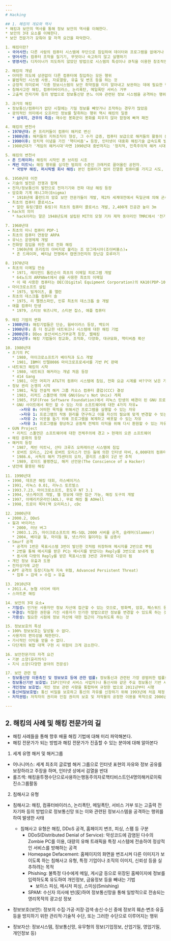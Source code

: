 ```yaml
---
---
# Hacking

## 1. 해킹의 개요와 역사
* 해킹과 보안의 역사를 통해 정보 보안의 역사를 이해한다.
* 보안의 3대 요소를 이해한다.
* 보안 전문가가 갖춰야 할 자격 요건을 파악한다.

1. 해킹이란?
 - 국어사전: 다른 사람의 컴퓨터 시스템에 무단으로 침입하여 데이터와 프로그램을 없애거나 망치는 일
 - 영어사전: 컴퓨터 조작을 질기기, 무엇이나 숙고하지 않고 실행하기
 - 영영사전: 디자이너가 의도하지 않았던 방법으로 시스템의 특성이나 큐칙을 이용한 창조적인 사용법을 찾는 것

2. 해킹의 개념
 - 어떠한 의도에 상관없이 다른 컴퓨터에 침입하는 모든 행위
 - 불법적인 시스템 사용, 자료열람, 유출 및 변조 등을 하는 것
 - 긍정적 의미로써 '각종 정보시스템의 보안 취약점을 미리 알아내고 보완하는 데에 필요한 행위'
 - 침해사고란 해킹, 컴퓨터바이러스, 논리폭탄, 메일폭탄 서비스 거부
 - 고출력 전자기파 등의 방법으로 정보통신망 똔느 이와 관련된 정보 시스템을 공격하는 행위를 하여 발생하는 사태

3. 과거의 해킹
 - 정보통신/컴퓨터가 없던 시절에는 기밀 정보를 빼앗거나 조작하는 경우가 많았음
 - 광의적인 의미에서 오프라인 정보를 탈취하는 행위 역시 해킹의 일종
   * 삼국지, 관우의 죽음: 매수된 봉화꾼이 봉화를 피우지 않아 함정에 빠져 패전

4. 해킹의 변천사
 - 1970년대: 폰 프리커들이 컴퓨터 해커로 변신
 - 1980년중: 해커들의 지하조직이 형성, 그 수가 급증, 컴퓨터 보급으로 해커들의 활동이 본격화, 해커가 사회적 비행 저지름
 - 1990이후: 정치적 이념을 가진 '핵티비즘'★ 등장, 인터넷이 대중화 해킹기술 급속도록 발전
 - 1980년대가 '게임의 해커시대'라면 1990년대 중반까지는 '정치적, 민족주의적 해커 시대'

5. 해킹의 변천사
 - 존 드레이퍼: 해킹의 시작인 폰 브리킹 시조
 - 케빈 미트닉: 해킹 행위를 심각한 범죄의 수준인 크래커로 끌어올린 공헌자.
   * 국방부 해킹, 퍼시픽벨 회사 해킹: 본인 컴퓨터가 없어 진열용 컴퓨터를 가지고 시도, 2000년 석방 후 본안 컨설팅 업체에서 근무

6. 1950년대 이전
 - 기술의 발전은 전쟁과 함께
 - 전자/정보통신의 발전으로 전자기기와 전파 대상 해킹 등장
 - 암호화 기계 에니그마(Enigma)
   * 1918년에 폴란드의 암호 보안 전문가들이 개발, 제2차 세계대전에서 독일군에 의해 군사통신 보안용으로 사용, 알파벳이 새겨진 원판 3개와 문자판으로 구성
 - 최초의 컴퓨터 콜로서스★
   * 알란 튜링(앨런 튜링)이 최초의 컴퓨터 콜로서스 개발, 2,400개 진공관 높이 3m
 - hack의 의미
   * hack이라는 말은 1948년도에 설립된 MIT의 모형 기차 제작 동아리인 TMRC에서 '전기 기차, 트랙, 스위치를 보다 빠르게 조작하다' 라는 의미로 처음 사용됨

7. 1960년대
 - 최초의 미니 컴퓨터 PDP-1
 - 최초의 컴퓨터 연동망 ARPA
 - 유닉스 운영체제 개발
 - 전화망 침입을 위한 뮤로 전화 해킹
   * 1969년에 프리킹의 아버지로 불리는 조 앙그레시아(조이버블스)★
   * 존 드레이퍼, 베티남 전쟁에서 캡앤크런치의 장난감 호루라기

8. 1970년대
 - 최초의 이메일 전송
   * 1971, 레이먼드 톰린슨이 최초의 이메일 피로그램 개발
   * 64노드의 ARPANet에서 @을 사용한 최초의 이메일
   * 이 때 사용한 컴퓨터는 DEC(Digital Equipment Corporation)의 KA10(PDP-10)
 - 마이크로소프트 설립
   * 1975, 빌게이츠, 폴 앨런
 - 최초의 데스크톱 컴퓨터 솔
   * 1975, 리 펠젠스파인, 인류 최초의 데스크톱 솔 개발
 - 애플 컴퓨터 탄생
   * 1979, 스티브 워즈니악, 스티븐 잡스, 애플 컴퓨터

9. 해킹 기법의 변화
 - 1980년대: 해킹기법들은 단순, 웜바이러스 등장, 백도어
 - 1990년후: 좀 더 정교한 네트워크나 시스템에 대한 해킹 기법
 - 2000년후: DDos 분산서비스거부공격 등장, 웹해킹
 - 2015년후: 해킹 기법들이 정교화, 조직화, 다양화, 대규묘화, 핵티비즘 확산

10. 1980년대
 - 초기의 PC
   * 1980, 마이크로소프트가 베이직과 도스 개발
   * 1981, IBM이 인텔8086 마이크로프로세서를 기반 PC 판매
 - 네트워크 해킹의 시작
   * 1980, 네트워크 해커라는 개념 처음 등장
   * 414 Gang
   * 1981, 이언 머피가 AT&T의 컴퓨터 시스템에 침임, 전화 요금 시계를 바?구어 낮은 가격의 심야 요금이 대낮에 작동하도록 조작
 - 정보 권리 논쟁의 시작
   * 1981, 독일 전설적 해커 그룹 카오스 컴퓨터 클럽(CCC) 결성
   * 1983, 리처드 스톨만에 의해 GNU(Gnu's Not Unix) 게획
   * 1985, FSF(Free Software Foundation)에서 리눅스 탄생의 배경이 된 GNU 프로젝트가 시작
   * GNU 사이트에서 확인 할 수 있는 자유 소프트웨어에 대한 4가지 자유★
      ->자유 0: 어떠한 목적을 위해서건 프로그램을 실행할 수 있는 자유
      ->자유 1: 프로그램의 작동 원리를 연구하고 이를 자신의 필요에 맞게 변경할 수 잇는 자유(소스코드 접근 선행)
      ->자유 2: 이웃을 돕기 위해 프로그램을 복제하고 배포할 수 있는 자유
      ->자유 3: 프로그램을 향상하고 공동체 전체의 이익을 위해 다시 환원할 수 있는 자유(소스코드 접근 성행)
 - GUN Project
   * 리처드 스톨먼은 소프트웨어에 대한 전체주의에 경고 > 현재의 오픈 소프트웨어
 - 해킹 문화의 등장
 - 해커의 등장
   * 1987, 케빈 미트닉, 산타 크루즈 오퍼레이션 시스템에 침입
   * 로버트 모리스, 22세 로버트 모리스가 만든 웜에 의한 인터넷 마비, 6,000대의 컴퓨터 감염 > 1988.11. 카네기멜론대학 컴퓨터 비상 대응팀(CERT) 설립
   * 1986.6, 서독의 해커 75센터의 오차, 클리프 스톨이 1년 반 추적
   * 1989, 로이드 블랭켄십, 해커 선언문(The Conscience of a Hacker)
 - 냉전에 활용된 해킹
 
11. 1990년대
 - 1990, 데프콘 해킹 대회, 라스베이거스
 - 1991, 리눅스 0.01, 리누스 토르발스
 - 1993.7.23, 마이크로소프트, 윈도우 NT 3.1
 - 1994, 넷스케이프 개발, 웹 정보에 대한 접근 가능, 해킹 도구의 개발
 - 1997, 아메리카온라인(AOL), 무료 해킹 툴 AOHell
 - 1998, 트로이 목마(백 오리피스), cDc

12. 2000년대
 - 2000.2, DDoS
 - 웜과 바이러스
   * 2000, 러브 버그
   * 2003.1.25, 마이크로소프트의 MS-SQL 2000 서버를 공격, 슬래머(Slammer)
   * 2004, 베이글 웜, 마이둠 웜, 넷스카이 웜이라는 웜 삼총사
 - Smurf 공격
   * 공격자 1번은 목표시스템 3번이 발신한 것처럼 위장하여 메시지를 2번으로 뿌림
   * 2번을 통해 메시지를 받은 PC는 메시지를 받았다는 Reply를 3번으로 보내게 됨
   * 동시에 다량의 Reply를 받은 목표시스템 3번은 과부하로 다운이 됨
 - 개인 정보 유출과 도용
 - 전자상거래 교란
 - APT 공격의 등장(지능적 지속 위협, Advanced Persistent Threat)
   * 침투 > 검색 > 수집 > 유출 

13. 2010년대
 - 2011.4, 농협 사이버 테러
 - 스마트폰 해킹

14. 보안의 3대 요소★
 - 기밀성: 인가된 사용자만 정보 자산에 접근할 수 있는 것으로, 방화벽, 암호, 패스워드 등이 대표적인 예
 - 무결성: 적절한 권한을 가진 사용자가 인가한 방법으로만 정보를 변경할 수 있도록 하는 것
 - 가용성: 필요한 시점에 정보 자산에 대한 접근이 가능하도록 하는 것

15. 정보보호의 특성
 - 100% 정보보호는 달성될 수 없다.
 - 사용자의 편의성을 제한한다.
 - 가시적인 이익을 얻을 수 없다.
 - 다단계의 복합 대책 구현 시 위험이 크게 감소한다.

16. 보안전문가의 자격 요건
 - 기본 소양(윤리의식)
 - 지식 소양(다양한 분야의 전문성)

17. 보안 관련 법
 - 정보통신망 이용촉진 및 정보보호 등에 관한 법률: 정보통신과 관련된 가장 광범위한 법률로 안전한 정보통신망 환경을 조성하는 것이 목적
 - 정보통신기반 보호법: ISP(인터넷 서비스 사업자)나 통신사와 같은 주요 정보통신 기반 시설에 대한 보호법
 - 개인정보 보호법: 개인 정보 관련 사항을 통합하여 규정한 법으로 2011년부터 시행
 - 통신비밀보호법: 통신 비밀을 보호하고 통신의 자유를 신장하기 위해 1993년에 처음 제정
 - 저작권법: 저작자의 권리와 인접 권리의 보호 및 저작물의 공정한 이용을 목적으로 2006년에 제정

---
```

## 2. 해킹의 사례 및 해킹 전문가의 길
* 해킹 사례들을 통해 향후 배울 해킹 기법에 대해 미리 파악해본다.
* 해킹 전문가가 되는 방법과 해킹 전문가가 진출할 수 있는 분야에 대해 알아본다

1. 세계 유명 해커 및 해커그룹
 - 어나니머스: 세계 최초의 글로벌 해커 그룹으로 인터넷 표현의 자유와 정보 공유를 보장하라고 주장을 하며, 인터넷 상에서 검열을 반대
 - 롤즈섹: 해킹을투쟁수단으로사용하는행동주의자로핵티비스트인4명의해커로이뤄진소그룹활동

2. 침해사고 유형
 - 침해사고: 해킹, 컴퓨터바이러스, 논리폭탄, 메일폭탄, 서비스 거부 또는 고출력 전자기파 등의 방법으로 정보통신망 또는 이와 관련된 정보시스템을 공격하는 행위를 하여 발생한 사태
   * 침해사고 유형은 해킹, DDoS 공격, 홈페이지 변조, 피싱, 스팸 등 구분
      * DDoS(Distributed Denial of Service): 악성코드에 감염된 다수의 Zombie PC를 이용, 대량의 유해 트래픽을 특정 시스템에 전송하여 정상적인 서비스를 방해하는 공격
      * Homepage Defacement: 홈페이지의 화면을 변조시켜 다른 이미지가 보이도록 하는 침해사고 유형, 특정 기업이나 조직의 이미지, 신뢰성 등을 실추하려는 목적
      * Phishing: 불특정 다수에게 메일, 게시글 등으로 위장된 홈페이지에 정보를 입력하도록 유도하여 개인정보, 금융정보 등을 빼내는 기법
         * 보이스 피싱, 메시저 피싱, 스미싱(Smishing)
      * SPAM: 수신자 의사에 반(反)하여 정보통신망을 통해 일방적으로 전송되는 영리목적의 광고성 정보
      
 - 정보보호(보안): 정보의 수집·가공·저장·검색·송신·수신 중에 정보의 훼손·변조·유출 등을 방지하기 위한 관리적·기술적 수단, 또는 그러한 수단으로 이루어지는 행위
 - 정보자산: 정보시스템, 정보통신망, 유무형의 정보(기업정보, 산업기밀, 영업기밀, 개인정보 등)




